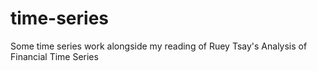 # time-series
Some time series work alongside my reading of Ruey Tsay's Analysis of Financial Time Series
